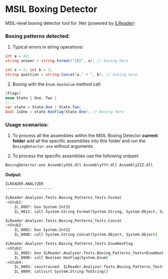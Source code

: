 # MSIL Boxing Detector

MSIL-level boxing detector tool for .Net (powered by [ILReader](https://github.com/DmitryGaravsky/ILReader))


### Boxing patterns detected:

1) Typical errors in string operations:

```cs
int a = 42;
string answer = string.Format("{0}", a); // boxing here
```

```cs
int a = 2; int b = 3;
string question = string.Concat(a," + ", b); // boxing here
```

2) Boxing with the `Enum.HasValue` method call:

```cs
[Flags]
enum State { One, Two }
//...
var state = State.One | State.Two;
bool isOne = state.HasFlag(State.One); // boxing here
```


### Usage scenarios:

1) To process all the assemblies within the MSIL Boxing Detector **current folder**
add all the specific assemblies into this folder and run the `BoxingDetector.exe` without arguments.

2) To process the specific assemblies use the following snippet:

```cmd
BoxingDetector.exe AssemblyXXX.dll AssemblyYYY.dll AssemblyZZZ.dll
```

**Output:**

```cmd
ILREADER.ANALYZER
---------------------

ILReader.Analyzer.Tests.Boxing_Patterns_Tests.Format
->Stub2:
    IL_0007: box System.Int32
    IL_0012: call System.String Format(System.String, System.Object, System.Object)

ILReader.Analyzer.Tests.Boxing_Patterns_Tests.Concat
->Stub2:
    IL_0002: box System.Int32
    IL_000D: call System.String Concat(System.Object, System.Object)

ILReader.Analyzer.Tests.Boxing_Patterns_Tests.EnumHasFlag
->Stub2:
    IL_0002: box ILReader.Analyzer.Tests.Boxing_Patterns_Tests+EnumHasFlag+State
    IL_000D: call Boolean HasFlag(System.Enum)
->Stub4:
    IL_0003: constrained. ILReader.Analyzer.Tests.Boxing_Patterns_Tests+EnumHasFlag+State
    IL_0009: callvirt System.String ToString()
```
